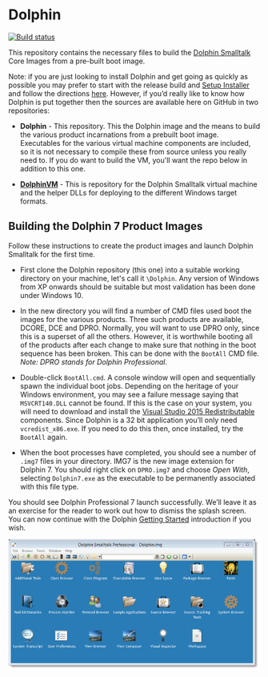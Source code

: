 # Dolphin

[![Build status](https://ci.appveyor.com/api/projects/status/scael64ohx3l6io9/branch/master?svg=true)](https://ci.appveyor.com/project/dolphinsmalltalk/dolphin-db22v/branch/master)

This repository contains the necessary files to build the [Dolphin Smalltalk](object-arts.com) Core Images from a pre-built boot image. 

Note: if you are just looking to install Dolphin and get going as quickly as possible you may prefer to start with the release build and [Setup Installer](http://object-arts.com/downloads.html) and follow the directions [here](http://object-arts.com/gettingstarted.html). However, if you’d really like to know how Dolphin is put together then the sources are available here on GitHub in two repositories:

* **Dolphin** - This repository. This the Dolphin image and the means to build the various product incarnations from a prebuilt boot image. Executables for the various virtual machine components are included, so it is not necessary to compile these from source unless you really need to. If you do want to build the VM, you'll want the repo below in addition to this one.

* **[DolphinVM](https://github.com/dolphinsmalltalk/DolphinVM)** - This is repository for the Dolphin Smalltalk virtual machine and the helper DLLs for deploying to the different Windows target formats.

## Building the Dolphin 7 Product Images

Follow these instructions to create the product images and launch Dolphin Smalltalk for the first time.

* First clone the Dolphin repository (this one) into a suitable working directory on your machine, let's call it `\Dolphin`. Any version of Windows from XP onwards should be suitable but most validation has been done under Windows 10.

* In the new directory you will find a number of CMD files used boot the images for the various products. Three such products are available, DCORE, DCE and DPRO. Normally, you will want to use DPRO only, since this is a superset of all the others. However, it is worthwhile booting all of the products after each change to make sure that nothing in the boot sequence has been broken. This can be done with the `BootAll` CMD file. _Note: DPRO stands for Dolphin Professional_.

* Double-click `BootAll.cmd`. A console window will open and sequentially spawn the individual boot jobs. Depending on the heritage of your Windows environment, you may see a failure message saying that `MSVCRT140.DLL` cannot be found. If this is the case on your system, you will need to download and install the [Visual Studio 2015 Redistributable](https://www.microsoft.com/en-us/download/details.aspx?id=48145) components. Since Dolphin is a 32 bit application you’ll only need `vcredist_x86.exe`. If you need to do this then, once installed, try the `BootAll` again.

* When the boot processes have completed, you should see a number of `.img7` files in your directory. IMG7 is the new image extension for Dolphin 7. You should right click on `DPRO.img7` and choose _Open With_, selecting `Dolphin7.exe` as the executable to be permanently associated with this file type.

You should see Dolphin Professional 7 launch successfully. We’ll leave it as an exercise for the reader to work out how to dismiss the splash screen. You can now continue with the Dolphin [Getting Started](http://object-arts.com/gettingstarted.html) introduction if you wish.

![Dolphin System Folder](https://raw.githubusercontent.com/dolphinsmalltalk/Dolphin/master/Help/Images/SystemFolder.png)

